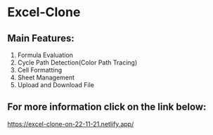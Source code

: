 # Excel-Clone

## Main Features: 
1. Formula Evaluation
2. Cycle Path Detection(Color Path Tracing)
3. Cell Formatting
4. Sheet Management
5. Upload and Download File


## For more information click on the link below:

https://excel-clone-on-22-11-21.netlify.app/
